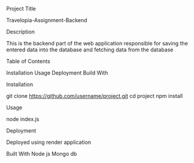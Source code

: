 Project Title

Travelopia-Assignment-Backend

Description

This is the backend part of the web application responsible for saving the entered data into the database and fetching data from the database

Table of Contents

Installation Usage Deployment Build With

Installation

git clone https://github.com/username/project.git cd project npm install

Usage

node index.js

Deployment

Deployed using render application

Built With Node js Mongo db